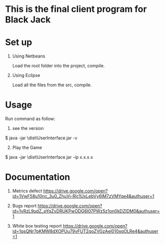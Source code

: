 # This is the final client program for Black Jack

Set up
============

1. Using Netbeans

   Load the root folder into the project, compile.

2. Using Eclipse

   Load all the files from the src, compile. 

  
Usage
============

Run command as follow:

1. see the version
  
  $ java -jar \dist\UserInterface.jar -v 
  
2. Play the Game

  $ java -jar \dist\UserInterface.jar -ip x.x.x.x 
  
Documentation
=============

1. Metrics defect
   https://drive.google.com/open?id=1VwF58u10nc_3u0_ZhuVi-Rlc1UxLebVy6lM7zVMYqe4&authuser=1

2. Bugs report
   https://drive.google.com/open?id=1yRzL9udZ_pYqZyDRUKPwODG6I07PWz5z1on0kDZlDM0&authuser=1
   
3. White box testing report
   https://drive.google.com/open?id=1qsQNr7pKMW8dXOPUu79vFUT2qoZVGzAel010xqOLRe4&authuser=1
